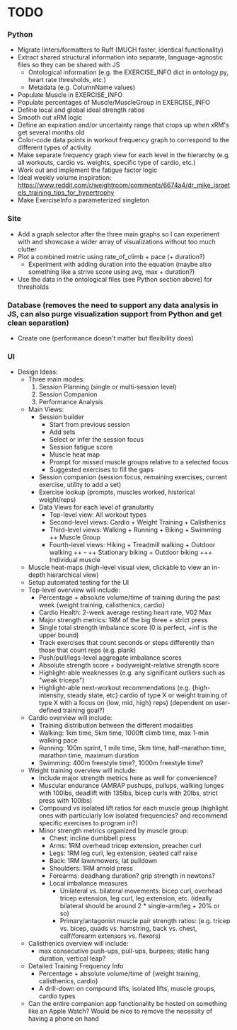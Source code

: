 # TODO

### Python
* Migrate linters/formatters to Ruff (MUCH faster, identical functionality)
* Extract shared structural information into separate, language-agnostic files so they can be shared with JS
    - Ontological information (e.g. the EXERCISE_INFO dict in ontology.py, heart rate thresholds, etc.)
    - Metadata (e.g. ColumnName values)
* Populate Muscle in EXERCISE_INFO
* Populate percentages of Muscle/MuscleGroup in EXERCISE_INFO
* Define local and global ideal strength ratios
* Smooth out xRM logic
* Define an expiration and/or uncertainty range that crops up when xRM's get several months old
* Color-code data points in workout frequency graph to correspond to the different types of activity
* Make separate frequency graph view for each level in the hierarchy (e.g. all workouts, cardio vs. weights, specific type of cardio, etc.)
* Work out and implement the fatigue factor logic
* Ideal weekly volume inspiration: https://www.reddit.com/r/weightroom/comments/6674a4/dr_mike_israetels_training_tips_for_hypertrophy
* Make ExerciseInfo a parameterized singleton

### Site
* Add a graph selector after the three main graphs so I can experiment with and showcase a wider array of visualizations without too much clutter
* Plot a combined metric using rate_of_climb + pace (+ duration?)
    - Experiment with adding duration into the equation (maybe also something like a strive score using avg, max + duration?)
* Use the data in the ontological files (see Python section above) for thresholds

### Database (removes the need to support any data analysis in JS, can also purge visualization support from Python and get clean separation)
* Create one (performance doesn't matter but flexibility does)

### UI
* Design Ideas:
    * Three main modes:
        1. Session Planning (single or multi-session level)
        2. Session Companion
        3. Performance Analysis
    * Main Views:
        * Session builder
            * Start from previous session
            * Add sets
            * Select or infer the session focus
            * Session fatigue score
            * Muscle heat map
            * Prompt for missed muscle groups relative to a selected focus
            * Suggested exercises to fill the gaps
        * Session companion (session focus, remaining exercises, current exercise, utility to add a set)
        * Exercise lookup (prompts, muscles worked, historical weight/reps)
        * Data Views for each level of granularity
            * Top-level view: All workout types
            * Second-level views: Cardio + Weight Training + Calisthenics
            * Third-level views: Walking + Running + Biking + Swimming ++ Muscle Group
            * Fourth-level views: Hiking + Treadmill walking + Outdoor walking ++ - ++ Stationary biking + Outdoor biking +++ Individual muscle
    * Muscle heat-maps (high-level visual view, clickable to view an in-depth hierarchical view)
    * Setup automated testing for the UI
    * Top-level overview will include:
        * Percentage + absolute volume/time of training during the past week {weight training, calisthenics, cardio}
        * Cardio Health: 2-week average resting heart rate, V02 Max
        * Major strength metrics: 1RM of the big three + strict press
        * Single total strength imbalance score (0 is perfect, +inf is the upper bound)
        * Track exercises that count seconds or steps differently than those that count reps (e.g. plank)
        * Push/pull/legs-level aggregate imbalance scores
        * Absolute strength score + bodyweight-relative strength score
        * Highlight-able weaknesses (e.g. any significant outliers such as "weak triceps")
        * Highlight-able next-workout recommendations (e.g. {high-intensity, steady state, etc} cardio of type X or weight training of type X with a focus on {low, mid, high} reps) (dependent on user-defined training goal?)
    * Cardio overview will include:
        * Training distribution between the different modalities
        * Walking: 1km time, 5km time, 1000ft climb time, max 1-min walking pace
        * Running: 100m sprint, 1 mile time, 5km time, half-marathon time, marathon time, maximum duration
        * Swimming: 400m freestyle time?, 1000m freestyle time?
    * Weight training overview will include:
        * Include major strength metrics here as well for convenience?
        * Muscular endurance (AMRAP pushups, pullups, walking lunges with 100lbs, deadlift with 135lbs, bicep curls with 20lbs, strict press with 100lbs)
        * Compound vs isolated lift ratios for each muscle group (highlight ones with particularly low isolated frequencies? and recommend specific exercises to program in?)
        * Minor strength metrics organized by muscle group:
            * Chest: incline dumbbell press
            * Arms: 1RM overhead tricep extension, preacher curl
            * Legs: 1RM leg curl, leg extension, seated calf raise
            * Back: 1RM lawnmowers, lat pulldown
            * Shoulders: 1RM arnold press
            * Forearms: deadhang duration? grip strength in newtons?
            * Local imbalance measures
                * Unilateral vs. bilateral movements: bicep curl, overhead tricep extension, leg curl, leg extension, etc. (ideally bilateral should be around 2 * single-arm/leg + 20% or so)
                * Primary/antagonist muscle pair strength ratios: (e.g. tricep vs. bicep, quads vs. hamstring, back vs. chest, calf/forearm extensors vs. flexors)
    * Calisthenics overview will include:
        * max consecutive push-ups, pull-ups, burpees; static hang duration, vertical leap?
    * Detailed Training Frequency Info
        * Percentage + absolute volume/time of {weight training, calisthenics, cardio}
        * A drill-down on compound lifts, isolated lifts, muscle groups, cardio types
    * Can the entire companion app functionality be hosted on something like an Apple Watch? Would be nice to remove the necessity of having a phone on hand
